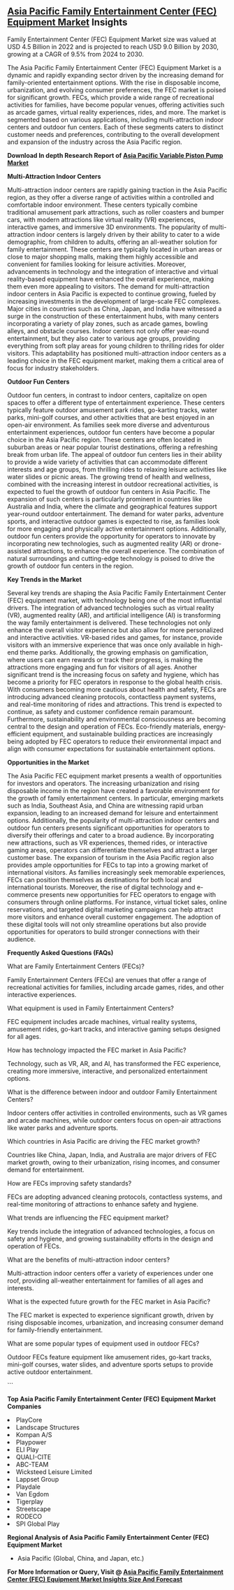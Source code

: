 <h2><a href="https://www.verifiedmarketreports.com/download-sample/?rid=91575&amp;utm_source=Github-Feb&amp;utm_medium=225" target="_blank">Asia Pacific Family Entertainment Center (FEC) Equipment Market</a> Insights</h2><p>Family Entertainment Center (FEC) Equipment Market size was valued at USD 4.5 Billion in 2022 and is projected to reach USD 9.0 Billion by 2030, growing at a CAGR of 9.5% from 2024 to 2030.</p><p><p>The Asia Pacific Family Entertainment Center (FEC) Equipment Market is a dynamic and rapidly expanding sector driven by the increasing demand for family-oriented entertainment options. With the rise in disposable income, urbanization, and evolving consumer preferences, the FEC market is poised for significant growth. FECs, which provide a wide range of recreational activities for families, have become popular venues, offering activities such as arcade games, virtual reality experiences, rides, and more. The market is segmented based on various applications, including multi-attraction indoor centers and outdoor fun centers. Each of these segments caters to distinct customer needs and preferences, contributing to the overall development and expansion of the industry across the Asia Pacific region. <strong><p><strong>Download In depth Research Report of <a href="https://www.verifiedmarketreports.com/download-sample/?rid=236118&amp;utm_source=Pulse-Dec&amp;utm_medium=225" target="_blank">Asia Pacific Variable Piston Pump Market</a></strong></p></strong></p> <p><strong>Multi-Attraction Indoor Centers</strong></p> <p>Multi-attraction indoor centers are rapidly gaining traction in the Asia Pacific region, as they offer a diverse range of activities within a controlled and comfortable indoor environment. These centers typically combine traditional amusement park attractions, such as roller coasters and bumper cars, with modern attractions like virtual reality (VR) experiences, interactive games, and immersive 3D environments. The popularity of multi-attraction indoor centers is largely driven by their ability to cater to a wide demographic, from children to adults, offering an all-weather solution for family entertainment. These centers are typically located in urban areas or close to major shopping malls, making them highly accessible and convenient for families looking for leisure activities. Moreover, advancements in technology and the integration of interactive and virtual reality-based equipment have enhanced the overall experience, making them even more appealing to visitors. The demand for multi-attraction indoor centers in Asia Pacific is expected to continue growing, fueled by increasing investments in the development of large-scale FEC complexes. Major cities in countries such as China, Japan, and India have witnessed a surge in the construction of these entertainment hubs, with many centers incorporating a variety of play zones, such as arcade games, bowling alleys, and obstacle courses. Indoor centers not only offer year-round entertainment, but they also cater to various age groups, providing everything from soft play areas for young children to thrilling rides for older visitors. This adaptability has positioned multi-attraction indoor centers as a leading choice in the FEC equipment market, making them a critical area of focus for industry stakeholders. <p><strong>Outdoor Fun Centers</strong></p> <p>Outdoor fun centers, in contrast to indoor centers, capitalize on open spaces to offer a different type of entertainment experience. These centers typically feature outdoor amusement park rides, go-karting tracks, water parks, mini-golf courses, and other activities that are best enjoyed in an open-air environment. As families seek more diverse and adventurous entertainment experiences, outdoor fun centers have become a popular choice in the Asia Pacific region. These centers are often located in suburban areas or near popular tourist destinations, offering a refreshing break from urban life. The appeal of outdoor fun centers lies in their ability to provide a wide variety of activities that can accommodate different interests and age groups, from thrilling rides to relaxing leisure activities like water slides or picnic areas. The growing trend of health and wellness, combined with the increasing interest in outdoor recreational activities, is expected to fuel the growth of outdoor fun centers in Asia Pacific. The expansion of such centers is particularly prominent in countries like Australia and India, where the climate and geographical features support year-round outdoor entertainment. The demand for water parks, adventure sports, and interactive outdoor games is expected to rise, as families look for more engaging and physically active entertainment options. Additionally, outdoor fun centers provide the opportunity for operators to innovate by incorporating new technologies, such as augmented reality (AR) or drone-assisted attractions, to enhance the overall experience. The combination of natural surroundings and cutting-edge technology is poised to drive the growth of outdoor fun centers in the region. <p><strong>Key Trends in the Market</strong></p> <p>Several key trends are shaping the Asia Pacific Family Entertainment Center (FEC) equipment market, with technology being one of the most influential drivers. The integration of advanced technologies such as virtual reality (VR), augmented reality (AR), and artificial intelligence (AI) is transforming the way family entertainment is delivered. These technologies not only enhance the overall visitor experience but also allow for more personalized and interactive activities. VR-based rides and games, for instance, provide visitors with an immersive experience that was once only available in high-end theme parks. Additionally, the growing emphasis on gamification, where users can earn rewards or track their progress, is making the attractions more engaging and fun for visitors of all ages. Another significant trend is the increasing focus on safety and hygiene, which has become a priority for FEC operators in response to the global health crisis. With consumers becoming more cautious about health and safety, FECs are introducing advanced cleaning protocols, contactless payment systems, and real-time monitoring of rides and attractions. This trend is expected to continue, as safety and customer confidence remain paramount. Furthermore, sustainability and environmental consciousness are becoming central to the design and operation of FECs. Eco-friendly materials, energy-efficient equipment, and sustainable building practices are increasingly being adopted by FEC operators to reduce their environmental impact and align with consumer expectations for sustainable entertainment options. <p><strong>Opportunities in the Market</strong></p> <p>The Asia Pacific FEC equipment market presents a wealth of opportunities for investors and operators. The increasing urbanization and rising disposable income in the region have created a favorable environment for the growth of family entertainment centers. In particular, emerging markets such as India, Southeast Asia, and China are witnessing rapid urban expansion, leading to an increased demand for leisure and entertainment options. Additionally, the popularity of multi-attraction indoor centers and outdoor fun centers presents significant opportunities for operators to diversify their offerings and cater to a broad audience. By incorporating new attractions, such as VR experiences, themed rides, or interactive gaming areas, operators can differentiate themselves and attract a larger customer base. The expansion of tourism in the Asia Pacific region also provides ample opportunities for FECs to tap into a growing market of international visitors. As families increasingly seek memorable experiences, FECs can position themselves as destinations for both local and international tourists. Moreover, the rise of digital technology and e-commerce presents new opportunities for FEC operators to engage with consumers through online platforms. For instance, virtual ticket sales, online reservations, and targeted digital marketing campaigns can help attract more visitors and enhance overall customer engagement. The adoption of these digital tools will not only streamline operations but also provide opportunities for operators to build stronger connections with their audience. <p><strong>Frequently Asked Questions (FAQs)</strong></p> <p>What are Family Entertainment Centers (FECs)?</p> <p>Family Entertainment Centers (FECs) are venues that offer a range of recreational activities for families, including arcade games, rides, and other interactive experiences.</p> <p>What equipment is used in Family Entertainment Centers?</p> <p>FEC equipment includes arcade machines, virtual reality systems, amusement rides, go-kart tracks, and interactive gaming setups designed for all ages.</p> <p>How has technology impacted the FEC market in Asia Pacific?</p> <p>Technology, such as VR, AR, and AI, has transformed the FEC experience, creating more immersive, interactive, and personalized entertainment options.</p> <p>What is the difference between indoor and outdoor Family Entertainment Centers?</p> <p>Indoor centers offer activities in controlled environments, such as VR games and arcade machines, while outdoor centers focus on open-air attractions like water parks and adventure sports.</p> <p>Which countries in Asia Pacific are driving the FEC market growth?</p> <p>Countries like China, Japan, India, and Australia are major drivers of FEC market growth, owing to their urbanization, rising incomes, and consumer demand for entertainment.</p> <p>How are FECs improving safety standards?</p> <p>FECs are adopting advanced cleaning protocols, contactless systems, and real-time monitoring of attractions to enhance safety and hygiene.</p> <p>What trends are influencing the FEC equipment market?</p> <p>Key trends include the integration of advanced technologies, a focus on safety and hygiene, and growing sustainability efforts in the design and operation of FECs.</p> <p>What are the benefits of multi-attraction indoor centers?</p> <p>Multi-attraction indoor centers offer a variety of experiences under one roof, providing all-weather entertainment for families of all ages and interests.</p> <p>What is the expected future growth for the FEC market in Asia Pacific?</p> <p>The FEC market is expected to experience significant growth, driven by rising disposable incomes, urbanization, and increasing consumer demand for family-friendly entertainment.</p> <p>What are some popular types of equipment used in outdoor FECs?</p> <p>Outdoor FECs feature equipment like amusement rides, go-kart tracks, mini-golf courses, water slides, and adventure sports setups to provide active outdoor entertainment.</p> ```</p><p><strong>Top Asia Pacific Family Entertainment Center (FEC) Equipment Market Companies</strong></p><div data-test-id=""><p><li>PlayCore</li><li> Landscape Structures</li><li> Kompan A/S</li><li> Playpower</li><li> ELI Play</li><li> QUALI-CITE</li><li> ABC-TEAM</li><li> Wicksteed Leisure Limited</li><li> Lappset Group</li><li> Playdale</li><li> Van Egdom</li><li> Tigerplay</li><li> Streetscape</li><li> RODECO</li><li> SPI Global Play</li></p><div><strong>Regional Analysis of&nbsp;Asia Pacific Family Entertainment Center (FEC) Equipment Market</strong></div><ul><li dir="ltr"><p dir="ltr">Asia Pacific (Global, China, and Japan, etc.)</p></li></ul><p><strong>For More Information or Query, Visit @&nbsp;</strong><strong><a href="https://www.verifiedmarketreports.com/product/global-family-entertainment-center-fec-equipment-market-growth-status-and-outlook-2019-2024/?utm_source=Github-Feb&amp;utm_medium=225" target="_blank">Asia Pacific Family Entertainment Center (FEC) Equipment Market Insights Size And Forecast</a></strong></p></div><h2>&nbsp;</h2><div data-test-id="">&nbsp;</div>
